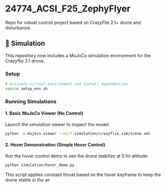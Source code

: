 # 24774_ACSI_F25_ZephyFlyer
Repo for robust control project based on CrazyFlie 2.1+ drone and disturbance.

## 🧠 Simulation

This repository now includes a MuJoCo simulation environment for the Crazyflie 2.1 drone.

### Setup
```bash
# Activate virtual environment and install dependencies
source setup_env.sh
```

### Running Simulations

#### 1. Basic MuJoCo Viewer (No Control)
Launch the simulation viewer to inspect the model:
```bash
python -m mujoco.viewer --mjcf simulation/crazyflie_sim/scene.xml
```

#### 2. Hover Demonstration (Simple Hover Control)
Run the hover control demo to see the drone stabilize at 0.1m altitude:
```bash
python simulation/hover_demo.py
```
This script applies constant thrust based on the hover keyframe to keep the drone stable in the air
